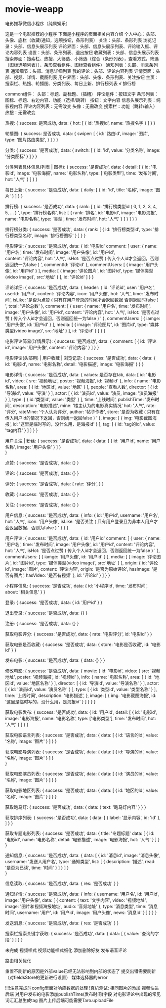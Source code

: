 # movie-weapp
电影推荐微信小程序（纯属娱乐）

这是一个电影推荐的小程序
下面是小程序的页面相关内容介绍
个人中心：头部、头像、底栏（收藏/通知，选项按钮，条形列表）
关注：头部、条形列表
浏览记录：头部、信息头展示列表
评论界面：头部、信息头展示列表、评论输入框、评论内容列表
设置：头部、条形列表、退出按钮
收藏列表：头部、信息头展示列表
搜索界面：搜索栏、热搜、大筛选、小筛选（综合（条形列表），查看方式，筛选（图标选项列表））、条形查看组件、图标查看组件）
通知列表：头部、消息条列表
通知细节：头部、消息详细列表
我的评论：头部、评论内容列表
详情页面：头部、视频、详情、截图列表
用户界面：头部、头像、条形列表、关注按钮
主页：搜索栏、热搜、轮播图、分类列表、每日上新、排行榜列表 √
排行榜

common组件：
    头部：标题、副标题、（插槽）
    评论组件：按钮文字
    条形列表：图标、标题、右边内容、功能（选择/跳转）
    按钮：文字内容
    信息头展示列表：纯影视内容
    评论内容列表：无需改变
    头像：无需改变
    搜索栏：功能（跳转/输入）
    热搜：无需改变

热搜: {
    success: 是否成功,
    data: {
        hot: [
            {
                id: '热搜id',
                name: '热搜名字
            }
        ]
    }
}

轮播图: {
    success: 是否成功,
    data: {
        swiper: [
            {
                id: '路由id',
                image: '图片',
                type: '图片路由类型',
            }
        ]
    }
}

分类: {
    success: '是否成功',
    data: {
        switch: [
            {
                id: 'id',
                value: '分类名称',
                image: '分类图标'
            }
        ]
    }
}

分类列表具体信息(列表 | 图标): {
    success: '是否成功',
    data: {
        detail: [
            {
                id: '电影id',
                image: '电影海报',
                name: '电影名称',
                type: ['电影类型'],
                time: '发布时间',
                hot: '人气'
            }
        ]
    }
}

每日上新: {
    success: '是否成功',
    data: {
        daily: [
            {
                id: 'id',
                title: '名称',
                image: '图片'
            }
        ]
    }
}

排行榜: {
    success: '是否成功',
    data: {
        rank: [
            {
                id: '排行榜类型id ( 0, 1, 2, 3, 4, 5, ... ) ',
                type: '排行榜名称',
                list: [
                    {
                        rank: '排名',
                        id: '电影id',
                        image: '电影海报',
                        name: '电影名称',
                        type: '类型',
                        time: '发布时间',
                        hot: '人气'
                    }
                ]
            }
        ]
    }
}

排行榜分类: {
    success: '是否成功',
    data: {
        rank: [
            {
                id: '排行榜类型id',
                type: '排行榜类型名称',
                image: '排行榜图标'
            }
        ]
    }
}

电影评论: {
    success: '是否成功',
    data: {
        id: '电影id'
        comment: [
            user: {
                    name: '用户名',
                    time: '发布时间',
                    image: '用户头像',
                    id: '用户id',   
                    content: '评论内容',
                    hot: '人气',
                    isHot: '是否点过赞 ( 传入个人id才会返回，否则返回统一为false ) ',
                    commentId: '评论id'
                },
            commentUsers: [
                {
                    image: '用户头像',
                    id: '用户id'
                }
            ],
            media: [
                {
                    image: '评论图片',
                    id: '图片id',
                    type: '媒体类型(video image)',
                    src:'地址'
                }
            ],
            id: '评论id'
        ]
    }
}

评论详细: {
    success: '是否成功',
    data: {
        header: {
            id: '评论id',
            user: '用户名',
            userId: '用户id',
            content: '评论内容',
            icon: '用户头像',
            hot: '人气',
            time: '发布时间',
            isLike: '是否为点赞 ( 只有在用户登录的时候才会返回数据 否则返回时false ) ',
            total: '评论总数'
        },
        comment: [
            {
                user: {
                    name: '用户名',
                    time: '发布时间',
                    image: '用户头像',
                    id: '用户id',
                    content: '评论内容',
                    hot: '人气',
                    isHot: '是否点过赞 ( 传入个人id才会返回，否则返回统一为false ) '
                },
                commentUsers: [
                    {
                        iamge: '用户头像',
                        id: '用户id'
                    }
                ],
                media: [
                    {
                        image: '评论图片',
                        id: '图片id',
                        type: '媒体类型(video image)',
                        src:'地址'
                    }
                ],
                id: '评论id'
            }
        ]
    }
}

电影评论简易(详情展示): {
    success: '是否成功',
    data: {
        comment: [
            {
                id: '评论id',
                image: '用户头像',
                content: '评论内容'
            }
        ]
    }
} 

电影评论(头部用) | 用户收藏 | 浏览记录: {
    success: '是否成功',
    data: {
        data: {
            id: '电影id',
            name: '电影名称',
            detail: '电影描述',
            image: '电影海报'
        }
    }
}

电影详情: {
    success: '是否成功',
    data: {
        values: 是否存在tab,
        data: [
            id: '电影id',
            video: {
                src: '视频地址',
                poster: '视频海报',
                id: '视频id'
            },
            info: {
                name: '电影名称',
                area: [
                    {
                        id: '地区id',
                        value: '地区'
                    }
                ],
                people: '查看人数',
                director: [
                    {
                        id: '导演id',
                        value: '导演'
                    }
                ],
                actor: [
                    {
                        id: '演员id',
                        value: '演员,
                        image: '演员海报'
                    }
                ],
                type: [
                    {
                        id:'类型id',
                        value: '类型'
                    }
                ],
                time: '上线时间',
                publishTime: '发布时间',
                description: '电影描述',
                mine: '楼主认为的电影真实情况'
                hot: '人气',
                rate: '评分',
                rateMine: '个人认为评分',
                author: '帖子作者',
                store: '是否为收藏 ( 只有在传入用户id的情况下返回，否则统一返回false ) '
            },
            image: [
                {
                    img: '电影截图海报',
                    id: '这里是临时写的，没什么用，是海报id'
                }
            ],
            tag: [
                {
                    id: 'tag的id',
                    value: 'tag内容'
                }
            ]
        ]
    }
}

用户关注 | 粉丝: {
    success: '是否成功',
    data: {
        data: [
            {
                id: '用户id',
                name: '用户名称',
                image: '用户头像'
            }
        ]
    }   
}

点赞: {
    success: '是否成功',
    data: {}
}

评论: {
    success: '是否成功',
    data: {}
}

评分: {
    success: '是否成功',
    data: {
        rate: '评分',
    }
}

收藏: {
    success: '是否成功',
    data: {}
}

关注: {
    success: '是否成功',
    data: {}
}

用户信息: {
    success: '是否成功',
    data: {
        info: {
            id: '用户id',
            username: '用户名',
            hot: '人气',
            icon: '用户头像',
            isLike: '是否关注 ( 只有用户登录且为非本人用户才会返回数据，否则为false ) '
        }
    }
}

用户评论: {
    success: '是否成功',
    data: {
        id: '用户id'
        comment: [
            {
                user: {
                    name: '用户名',
                    time: '发布时间',
                    image: '用户头像',
                    id: '用户id',
                    content: '评论内容',
                    hot: '人气',
                    isHot: '是否点过赞 ( 传入个人id才会返回，否则返回统一为false ) '
                },
                commentUsers: [
                    {
                        iamge: '用户头像',
                        id: '用户id'
                    }
                ],
                media: [
                    {
                        image: '评论图片',
                        id: '图片id',
                        type: '媒体类型(video image)',
                        src:'地址'
                    }
                ],
                origin: {
                    id: '评论id',
                    image: '图片',
                    content: '评论内容',
                    origin: '是否为原始评论',
                    hasImage: '是否有图片',
                    hasVideo: '是否有视频'
                },
                id: '评论id'
            }
        ]
    }
}

小程序信息: {
    success: '是否成功',
    data: {
        id: '小程序id',
        time: '发布时间',
        about: '相关信息'
    }
}

登录: {
    success: '是否成功',
    data: {
        id: '用户id'
    }
}

退出登录: {
    success: '是否成功',
    data: {}
}

注册: {
    success: '是否成功',
    data: {}
}

获取电影评分: {
    success: '是否成功',
    data: {
        rate: '电影评分',
        id: '电影id'
    }
}

获取电影是否收藏: {
    success: '是否成功',
    data: {
        store: '电影是否收藏',
        id: '电影id'
    }
}

发布电影: {
    success: '是否成功',
    data: {
        data: {}
    }
}

修改电影: {
    success: '是否成功',
    data: {
        movie: {
            id: '电影id',
            video: {
                src: '视频地址',
                poster: '视频海报',
                id: '视频id'
            },
            info: {
                name: '电影名称',
                area: [
                    {
                        id: '地区id',
                        value: '地区名称'
                    }
                ],
                director: [
                    {
                        id: '导演id',
                        value: '导演名称'
                    }
                ],
                actor: [
                    {
                        id: '演员id',
                        value: '演员名称'
                    }
                ],
                type: [
                    {
                        id: '类型id',
                        value: '类型名称'
                    }
                ],
                time: '上线时间',
                description: '电影描述',
            },
            image: [
                {
                    img: '电影截图海报',
                    id: '这里是临时写的，没什么用，是海报id'
                }
            ]
        }
    }
}

获取电影发布: {
    success: '是否成功',
    data: {
        id: '用户id',
        detail: [
            {
                id: '电影id',
                image: '电影海报',
                name: '电影名称',
                type: ['电影类型'],
                time: '发布时间',
                hot: '人气'
            }
        ]
    }
}

获取电影语言列表: {
    success: '是否成功',
    data: {
        data: [
            {
                id: '语言的id',
                value: '名称',
                image: '图片'
            }
        ]
    }
}

获取电影导演列表: {
    success: '是否成功',
    data: {
        data: [
            {
                id: '导演的id',
                value: '名称',
                image: '图片'
            }
        ]
    }   
}

获取电影演员列表: {
    success: '是否成功',
    data: {
        data: [
            {
                id: '演员的id',
                value: '名称',
                image: '图片'
            }
        ]
    }
}

获取电影地区列表: {
    success: '是否成功',
    data: {
        data: [
            {
                id: '地区的id',
                value: '名称',
                image: '图片'
            }
        ]
    }
}

获取跑马灯: {
    success: '是否成功',
    data: {
        data: {
            text: '跑马灯内容'
        }
    }
}

获取排序列表: {
    success: '是否成功',
    data: {
        data: [
            { 
                label: '显示内容', 
                id: 'id'
            },
        ]
    }
}

获取专题电影列表: {
    success: '是否成功',
    data: {
        title: '专题标题'
        data: [
            {
                id: '电影id',
                name: '电影名称',
                detail: '电影描述',
                image: '电影海报',
                hot: '人气'
            }
        ]
    }
}

通知信息: {
    success: '是否成功',
    data: {
        data: [
            {
                id: '消息id',
                image: '消息头像',
                username: '发送人用户名',
                type: '通知类型',
                list: [
                    {
                        description: '描述',
                        read: '是否为已读',
                        time: '时间'
                    }
                ]
            }
        ]
    }   
}

信息读取: {
    success: '是否成功',
    data: {
        res: '是否成功'
    }
}

通知详情: {
    success: '是否成功',
    data: {
        info: {
            username: '用户名',
            id: '用户id',
            image: '用户头像',
            data: [
                {
                    content: {
                        text: '文字内容',
                        video: '视频地址',
                        image: '图片和视频海报地址',
                        audio: '音频地址'
                    },
                    type: '消息类型',
                    time: '消息时间',
                    username: '用户',
                    id: '用户id',
                    image: '用户头像',
                    news: '消息id'
                }
            ]
        }
    }
}

发送消息: {
    success: '是否成功',
    data: {
        res: '是否成功'
    }
}

搜索栏搜索关键字获取: {
    success: '是否成功',
    data: {
        data: [
            {
                value: '查询的字段'
            }
        ]
    }
}


未完成
视频样式
视频功能样式细化
添加删除好友
发布语音评论

路由相关优化


重置不刷新的原因是外部value已经无法影响到内部的状态了
提交出错需要刷新（对fieldsStore的更新进行设置）
媒体选择器的error



!!!!注意完成时config里面对响应数据的处理
!真机测试: 相同图片的添加 视频快进
后端
    对用户发布的电影添加publishTime(发布时间)字段
    对电影评论中出现的常见词汇汇总生成tag
    图片上传后端可能需要Taro.uploadFile



